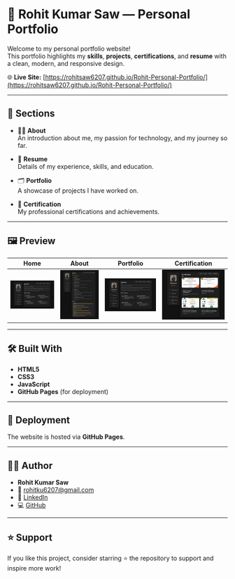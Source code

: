 # 🚀 Rohit Kumar Saw — Personal Portfolio

Welcome to my personal portfolio website!  
This portfolio highlights my **skills**, **projects**, **certifications**, and **resume** with a clean, modern, and responsive design.

🌐 **Live Site:** [https://rohitsaw6207.github.io/Rohit-Personal-Portfolio/](https://rohitsaw6207.github.io/Rohit-Personal-Portfolio/)

---

## 📌 Sections

- 🧑‍💻 **About**  
  An introduction about me, my passion for technology, and my journey so far.

- 📄 **Resume**  
  Details of my experience, skills, and education.

- 🗂️ **Portfolio**  
  A showcase of projects I have worked on.

- 🏅 **Certification**  
  My professional certifications and achievements.

---

## 🖼️ Preview

| Home | About | Portfolio | Certification |
|:--:|:--:|:--:|:--:|
| ![](website-demo-image/004.png) | ![](website-demo-image/003.png) | ![](website-demo-image/004.png) | ![](website-demo-image/001.png) |

---

## 🛠️ Built With

- **HTML5**
- **CSS3**
- **JavaScript**
- **GitHub Pages** (for deployment)

---

## 🚀 Deployment

The website is hosted via **GitHub Pages**.

---

## 🧑‍💻 Author

- **Rohit Kumar Saw**  
- 📧 [rohitku6207@gmail.com](mailto:rohitku6207@gmail.com)  
- 🔗 [LinkedIn](https://www.linkedin.com/in/rohit-kumar-saw6207/)  
- 💻 [GitHub](https://github.com/Rohitsaw6207)

---

## ⭐ Support

If you like this project, consider starring ⭐ the repository to support and inspire more work!
